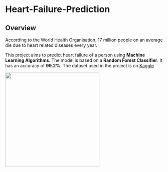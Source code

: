 # Heart-Failure-Prediction
## Overview
According to the World Health Organisation, 17 million people on an average die due to heart related diseases every year.

This project aims to predict heart failure of a person using **Machine Learning Algorithms**. The model is based on a __Random Forest Classifier__. It has an accuracy of **99.2%**. The dataset used in the project is on [Kaggle](https://www.kaggle.com/ronitf/heart-disease-uci)

<img src="https://www.walgreens.com/images/adaptive/pharmacy/healthcenter/article_causes-of-heart-failure.jpg" width="300" height="300" class="center"/>
